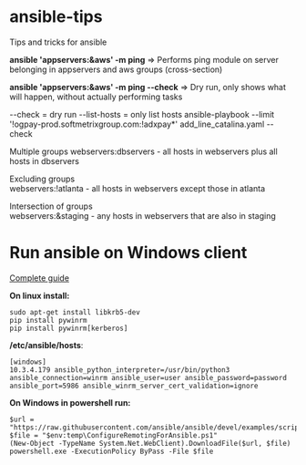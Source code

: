 # ansible-tips
Tips and tricks for ansible 


**ansible 'appservers:&aws' -m ping**   => Performs ping module on server belonging in appservers and aws groups (cross-section)

**ansible 'appservers:&aws' -m ping --check** => Dry run, only shows what will happen, without actually performing tasks

--check = dry run 
--list-hosts = only list hosts
 ansible-playbook --limit '!ogpay-prod.softmetrixgroup.com:!adxpay*' add_line_catalina.yaml --check


Multiple groups	
webservers:dbservers - all hosts in webservers plus all hosts in dbservers

Excluding groups	
webservers:!atlanta - all hosts in webservers except those in atlanta

Intersection of groups	
webservers:&staging - any hosts in webservers that are also in staging


# Run ansible on Windows client

[Complete guide](https://www.thomaspreischl.de/manage-windows-with-ansible-pt1/)

**On linux install:**

```
sudo apt-get install libkrb5-dev
pip install pywinrm
pip install pywinrm[kerberos]
```

**/etc/ansible/hosts**:

```
[windows]
10.3.4.179 ansible_python_interpreter=/usr/bin/python3 ansible_connection=winrm ansible_user=user ansible_password=password ansible_port=5986 ansible_winrm_server_cert_validation=ignore
```


**On Windows in powershell run:**
```
$url = "https://raw.githubusercontent.com/ansible/ansible/devel/examples/scripts/ConfigureRemotingForAnsible.ps1"
$file = "$env:temp\ConfigureRemotingForAnsible.ps1"
(New-Object -TypeName System.Net.WebClient).DownloadFile($url, $file)
powershell.exe -ExecutionPolicy ByPass -File $file
```
